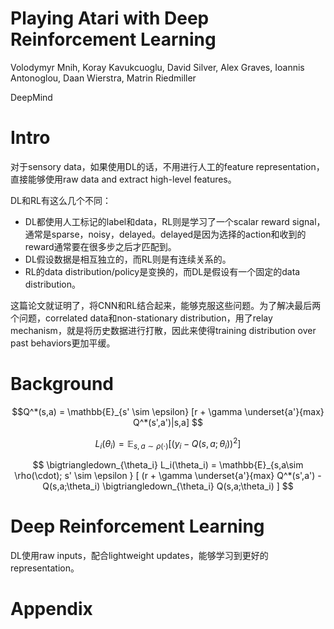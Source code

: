 # Playing Atari with Deep Reinforcement Learning

Volodymyr Mnih, Koray Kavukcuoglu, David Silver, Alex Graves, Ioannis Antonoglou, Daan Wierstra, Matrin Riedmiller

DeepMind

# Intro

对于sensory data，如果使用DL的话，不用进行人工的feature representation，直接能够使用raw data and extract high-level features。

DL和RL有这么几个不同：
+ DL都使用人工标记的label和data，RL则是学习了一个scalar reward signal，通常是sparse，noisy，delayed。delayed是因为选择的action和收到的reward通常要在很多步之后才匹配到。
+ DL假设数据是相互独立的，而RL则是有连续关系的。
+ RL的data distribution/policy是变换的，而DL是假设有一个固定的data distribution。

这篇论文就证明了，将CNN和RL结合起来，能够克服这些问题。为了解决最后两个问题，correlated data和non-stationary distribution，用了relay mechanism，就是将历史数据进行打散，因此来使得training distribution over past behaviors更加平缓。

# Background

$$Q^*(s,a) = \mathbb{E}_{s' \sim \epsilon} [r + \gamma \underset{a'}{max} Q^*(s',a')|s,a] $$

$$L_i(\theta_i) = \mathbb{E}_{s,a\sim \rho(\cdot)} [ ( y_i - Q(s,a;\theta_i) )^2 ] $$

$$ \bigtriangledown_{\theta_i} L_i(\theta_i) = \mathbb{E}_{s,a\sim \rho(\cdot); s' \sim \epsilon } [ (r + \gamma \underset{a'}{max} Q^*(s',a') - Q(s,a;\theta_i) \bigtriangledown_{\theta_i} Q(s,a;\theta_i) ] $$

# Deep Reinforcement Learning

DL使用raw inputs，配合lightweight updates，能够学习到更好的representation。



# Appendix

